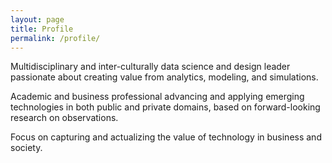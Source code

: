 ```yaml
---
layout: page
title: Profile
permalink: /profile/
---
```

Multidisciplinary and inter-culturally data science and design leader passionate about creating value from analytics, modeling, and simulations.

Academic and business professional advancing and applying emerging technologies in both public and private domains, based on forward-looking research on observations. 

Focus on capturing and actualizing the value of technology in business and society.


